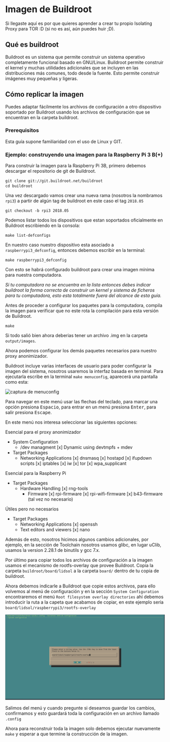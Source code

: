 # Imagen de Buildroot

Si llegaste aquí es por que quieres aprender a crear tu propio Isolating Proxy
para TOR :D (si no es así, aún puedes huir ;D).

## Qué es buildroot

Buildroot es un sistema que permite construir un sistema operativo
completamente funcional basado en GNU/Linux. Buildroot permite construir el
kernel y muchas utilidades adicionales que se incluyen en las distribuciones
más comunes, todo desde la fuente. Esto permite construir imágenes muy pequeñas
y ligeras.

## Cómo replicar la imagen

Puedes adaptar fácilmente los archivos de configuración a otro dispositivo
soportado por Buildroot usando los archivos de configuración que se encuentran
en la carpeta buildroot.

### Prerequisitos

Esta guía supone familiaridad con el uso de Linux y GIT.

### Ejemplo: construyendo una imagen para la Raspberry Pi 3 B(+)

Para construir la imagen para la Raspberry Pi 3B, primero debemos descargar el
repositorio de git de Buildroot.

```shell
git clone git://git.buildroot.net/buildroot
cd buildroot
```

Una vez descargado vamos crear una nueva rama (nosotros la nombramos `rpi3`)
a partir de algún tag de buildroot en este caso el tag `2018.05`

```shell
git checkout -b rpi3 2018.05
```

Podemos listar todos los dispositivos que estan soportados oficialmente en
Buildroot escribiendo en la consola:

```shell
make list-defconfigs
```

En nuestro caso nuestro dispositivo esta asociado a `raspberrypi3_defconfig`,
entonces debemos escribir en la terminal:

```shell
make raspberrypi3_defconfig
```

Con esto se habrá configurado buildroot para crear una imagen mínima para
nuestra computadora.

_Si tu computadora no se encuentra en la lista entonces debes indicar buildroot
la forma correcta de construir un kernel y sistema de ficheros para tu
computadora, esto esta totalmente fuera del alcance de esta guía._

Antes de proceder a configurar los paquetes para la computadora, compila la
imagen para verificar que no este rota la compilación para esta versión de
Buildroot.

```shell
make
```

Si todo salió bien ahora deberias tener un archivo .img en la carpeta
`output/images`.

Ahora podemos configurar los demás paquetes necesarios para nuestro proxy
anonimizador.

Buildroot incluye varias interfaces de usuario para poder configurar la imagen
del sistema, nosotros usaremos la interfaz basada en terminal. Para ejecutarla
escribe en la terminal `make menuconfig`, aparecerá una pantalla como esta:

![captura de menuconfig](../images/captura1.jpg)

Para navegar en este menú usar las flechas del teclado, para marcar una opción
presiona <kbd>Espacio</kbd>, para entrar en un menú presiona <kbd>Enter</kbd>,
para salir presiona <kbd>Escape</kbd>.

En este menú nos interesa seleccionar las siguientes opciones:

Esencial para el proxy anonimizador

- System Configuration
  - /dev managment
    [x] Dynamic using devtmpfs + mdev
- Target Packages
  - Networking Applications
    [x] dnsmasq
    [x] hostapd
    [x] ifupdown scripts
    [x] iptables
    [x] iw
    [x] tor
    [x] wpa_supplicant

Esencial para la Raspberry Pi

- Target Packages
  - Hardware Handling
    [x] rng-tools
    - Firmware
      [x] rpi-firmware
      [x] rpi-wifi-firmware
      [x] b43-firmware (tal vez no necesario)

Útiles pero no necesarios

- Target Packages
  - Networking Applications
    [x] openssh
  - Text editors and viewers
    [x] nano

Además de esto, nosotros hicimos algunos cambios adicionales, por ejemplo, en
la sección de Toolchain nosotros usamos glibc, en lugar uClib, usamos la
version 2.28.1 de binutils y gcc 7.x.

Por último para copiar todos los archivos de configuración a la imagen usamos
el mecanismo de rootfs-overlay que provee Buildroot. Copia la carpeta
`buildroot/board/lidsol` a la carpeta `board/` dentro de tu copia de buildroot.

Ahora debemos indicarle a Buildroot que copie estos archivos, para ello
volvemos al menú de configuración y en la sección `System Configuration`
encontraremos el menú `Root filesystem overlay directories` ahí debemos
introducir la ruta a la capeta que acabamos de copiar, en este ejemplo sería
`board/lidsol/raspberrypi3/rootfs-overlay`

![captura de menuconfig](../images/captura2.png)

Salimos del menú y cuando pregunte si deseamos guardar los cambios, confirmamos
y esto guardará toda la configuración en un archivo llamado `.config`

Ahora para reconstruir toda la imagen solo debemos ejecutar nuevamente `make`
y esperar a que termine la construcción de la imagen.
